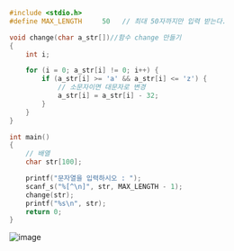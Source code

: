 ```c
#include <stdio.h>          
#define MAX_LENGTH     50   // 최대 50자까지만 입력 받는다.

void change(char a_str[])//함수 change 만들기
{
    int i;

    for (i = 0; a_str[i] != 0; i++) {
        if (a_str[i] >= 'a' && a_str[i] <= 'z') {
            // 소문자이면 대문자로 변경
            a_str[i] = a_str[i] - 32;
        }
    }
}

int main()
{
    // 배열
    char str[100];

    printf("문자열을 입력하시오 : ");
    scanf_s("%[^\n]", str, MAX_LENGTH - 1);
    change(str);
    printf("%s\n", str);
    return 0;
}
```
![image](https://user-images.githubusercontent.com/101636072/170672463-b042ea79-86a4-456a-b879-f17433ff8a55.png)
